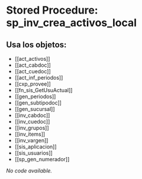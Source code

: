 # Stored Procedure: sp_inv_crea_activos_local

## Usa los objetos:
- [[act_activos]]
- [[act_cabdoc]]
- [[act_cuedoc]]
- [[act_inf_periodos]]
- [[cxp_provee]]
- [[fn_sis_GetUsuActual]]
- [[gen_periodos]]
- [[gen_subtipodoc]]
- [[gen_sucursal]]
- [[inv_cabdoc]]
- [[inv_cuedoc]]
- [[inv_grupos]]
- [[inv_items]]
- [[inv_vargen]]
- [[sis_aplicacion]]
- [[sis_usuarios]]
- [[sp_gen_numerador]]

*No code available.*
